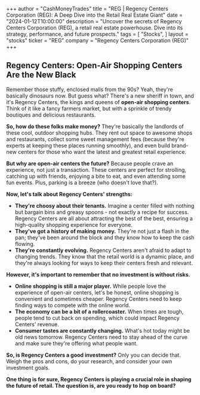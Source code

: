 +++
author = "CashMoneyTrades"
title = "REG |  Regency Centers Corporation (REG): A Deep Dive into the Retail Real Estate Giant"
date = "2024-01-12T10:00:00"
description = "Uncover the secrets of Regency Centers Corporation (REG), a retail real estate powerhouse. Dive into its strategy, performance, and future prospects."
tags = [
"Stocks",
]
layout = "stocks"
ticker = "REG"
company = "Regency Centers Corporation (REG)"
+++
        


## Regency Centers: Open-Air Shopping Centers Are the New Black

Remember those stuffy, enclosed malls from the 90s? Yeah, they're basically dinosaurs now.  But guess what? There's a new sheriff in town, and it's Regency Centers, the kings and queens of **open-air shopping centers**. Think of it like a fancy farmers market, but with a sprinkle of trendy boutiques and delicious restaurants. 

**So, how do these folks make money?** They're basically the landlords of these cool, outdoor shopping hubs.  They rent out space to awesome shops and restaurants, collect some sweet management fees (because they're experts at keeping these places running smoothly), and even build brand-new centers for those who want the latest and greatest retail experience. 

**But why are open-air centers the future?**  Because people crave an experience, not just a transaction.  These centers are perfect for strolling, catching up with friends, enjoying a bite to eat, and even attending some fun events.  Plus, parking is a breeze (who doesn't love that?).

**Now, let's talk about Regency Centers' strengths:**

* **They're choosy about their tenants.**  Imagine a center filled with nothing but bargain bins and greasy spoons - not exactly a recipe for success. Regency Centers are all about attracting the best of the best, ensuring a high-quality shopping experience for everyone.
* **They've got a history of making money.**  They're not just a flash in the pan; they've been around the block and they know how to keep the cash flowing.  
* **They're constantly evolving.**  Regency Centers aren't afraid to adapt to changing trends.  They know that the retail world is a dynamic place, and they're always looking for ways to keep their centers fresh and relevant. 

**However, it's important to remember that no investment is without risks.**

* **Online shopping is still a major player.**  While people love the experience of open-air centers, let's be honest, online shopping is convenient and sometimes cheaper.  Regency Centers need to keep finding ways to compete with the online world.
* **The economy can be a bit of a rollercoaster.**  When times are tough, people tend to cut back on spending, which could impact Regency Centers' revenue.
* **Consumer tastes are constantly changing.**  What's hot today might be old news tomorrow.  Regency Centers need to stay ahead of the curve and make sure they're offering what people want.

**So, is Regency Centers a good investment?**  Only you can decide that.  Weigh the pros and cons, do your research, and consider your own investment goals. 

**One thing is for sure, Regency Centers is playing a crucial role in shaping the future of retail.  The question is, are you ready to hop on board?** 

        